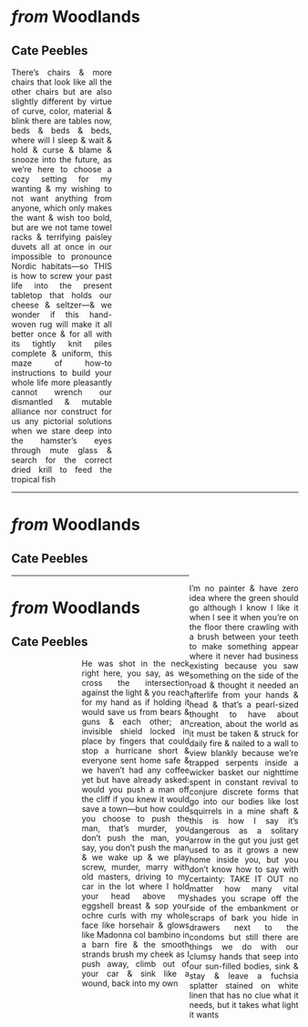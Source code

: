 # *from* Woodlands
## Cate Peebles

<p style="width:35%;text-align:justify;">There’s chairs & more chairs that look like all the other chairs but are also slightly different by virtue of curve, color, material & blink there are tables now, beds & beds & beds, where will I sleep & wait & hold & curse & blame & snooze into the future, as we’re here to choose a cozy setting for my wanting & my wishing to not want anything from anyone, which only makes the want & wish too bold, but are we not tame towel racks & terrifying paisley duvets all at once in our impossible to pronounce Nordic habitats—so THIS is how to screw your past life into the present tabletop that holds our cheese & seltzer—& we wonder if this hand-woven rug will make it all better once & for all with its tightly knit piles complete & uniform, this maze of how-to instructions to build your whole life more pleasantly cannot wrench our dismantled & mutable alliance nor construct for us any pictorial solutions when we stare deep into the hamster’s  eyes through mute glass & search for the correct dried krill to feed the tropical fish
</p>

---

# *from* Woodlands
## Cate Peebles

<p style="width:38%; text-align:justify; position:relative;float:right;">I’m no painter & have zero idea where the green should go although I know I like it when I see it when you’re on the floor there crawling with a brush between your teeth to make something appear where it never had business existing because you saw something on the side of the road & thought it needed an afterlife from your hands & head & that’s a pearl-sized thought to have about creation, about the world as it must be taken & struck for daily fire & nailed to a wall to view blankly because we’re trapped serpents inside a wicker basket our nighttime spent in constant revival to conjure discrete forms that go into our bodies like lost squirrels in a mine shaft & this is how I say it’s dangerous as a solitary arrow in the gut you just get used to as it grows a new home inside you, but you don’t know how to say with certainty: TAKE IT OUT no matter how many vital shades you scrape off the side of the embankment or scraps of bark you hide in drawers next to the condoms but still there are things we do with our clumsy hands that seep into our sun-filled bodies, sink & stay & leave a fuchsia splatter stained on white linen that has no clue what it needs, but it takes what light it wants
</p>

---

# *from* Woodlands
## Cate Peebles

<p style="width:51%; text-align:justify; position:relative; margin-left:auto; margin-right:auto;">He was shot in the neck right here, you say, as we cross the intersection against the light & you reach for my hand as if holding it would save us from bears & guns & each other; an invisible shield locked in place by fingers that could stop a hurricane short & everyone sent home safe & we haven’t had any coffee yet but have already asked: would you push a man off the cliff if you knew it would save a town—but how could you choose to push the man, that’s murder, you don’t push the man, you say, you don’t push the man & we wake up & we play screw, murder, marry with old masters, driving to my car in the lot where I hold your head above my eggshell breast & sop your ochre curls with my whole face like horsehair & glows like Madonna col bambino in a barn fire & the smooth strands brush my cheek as I push away, climb out of your car & sink like a wound, back into my own
</p>